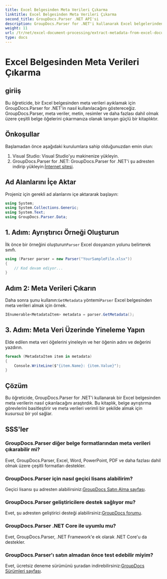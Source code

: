 ```yaml
---
title: Excel Belgesinden Meta Verileri Çıkarma
linktitle: Excel Belgesinden Meta Verileri Çıkarma
second_title: GroupDocs.Parser .NET API'si
description: GroupDocs.Parser for .NET'i kullanarak Excel belgelerinden meta verileri nasıl çıkaracağınızı öğrenin. Bu adım adım öğreticiyi izleyin.
weight: 11
url: /tr/net/excel-document-processing/extract-metadata-from-excel-document/
type: docs
---
```

# Excel Belgesinden Meta Verileri Çıkarma

## giriiş
Bu öğreticide, bir Excel belgesinden meta verileri ayıklamak için GroupDocs.Parser for .NET'in nasıl kullanılacağını göstereceğiz. GroupDocs.Parser, meta veriler, metin, resimler ve daha fazlası dahil olmak üzere çeşitli belge öğelerini çıkarmanıza olanak tanıyan güçlü bir kitaplıktır.
## Önkoşullar
Başlamadan önce aşağıdaki kurulumlara sahip olduğunuzdan emin olun:
1. Visual Studio: Visual Studio'yu makinenize yükleyin.
2.  GroupDocs.Parser for .NET: GroupDocs.Parser for .NET'i şu adresten indirip yükleyin:[İnternet sitesi](https://releases.groupdocs.com/parser/net/).

## Ad Alanlarını İçe Aktar
Projeniz için gerekli ad alanlarını içe aktararak başlayın:
```csharp
using System;
using System.Collections.Generic;
using System.Text;
using GroupDocs.Parser.Data;
```
## 1. Adım: Ayrıştırıcı Örneği Oluşturun
 İlk önce bir örneğini oluşturun`Parser` Excel dosyanızın yolunu belirterek sınıfı.
```csharp
using (Parser parser = new Parser("YourSampleFile.xlsx"))
{
    // Kod devam ediyor...
}
```
## Adım 2: Meta Verileri Çıkarın
 Daha sonra şunu kullanın:`GetMetadata` yöntemi`Parser` Excel belgesinden meta verileri almak için örnek.
```csharp
IEnumerable<MetadataItem> metadata = parser.GetMetadata();
```
## 3. Adım: Meta Veri Üzerinde Yineleme Yapın
Elde edilen meta veri öğelerini yineleyin ve her öğenin adını ve değerini yazdırın.
```csharp
foreach (MetadataItem item in metadata)
{
    Console.WriteLine($"{item.Name}: {item.Value}");
}
```

## Çözüm
Bu öğreticide, GroupDocs.Parser for .NET'i kullanarak bir Excel belgesinden meta verilerin nasıl çıkarılacağını araştırdık. Bu kitaplık, belge ayrıştırma görevlerini basitleştirir ve meta verileri verimli bir şekilde almak için kusursuz bir yol sağlar.

## SSS'ler
### GroupDocs.Parser diğer belge formatlarından meta verileri çıkarabilir mi?
Evet, GroupDocs.Parser, Excel, Word, PowerPoint, PDF ve daha fazlası dahil olmak üzere çeşitli formatları destekler.
### GroupDocs.Parser için nasıl geçici lisans alabilirim?
 Geçici lisansı şu adresten alabilirsiniz:[GroupDocs Satın Alma sayfası](https://purchase.groupdocs.com/temporary-license/).
### GroupDocs.Parser geliştiricilere destek sağlıyor mu?
 Evet, şu adresten geliştirici desteği alabilirsiniz:[GroupDocs forumu](https://forum.groupdocs.com/c/parser/17).
### GroupDocs.Parser .NET Core ile uyumlu mu?
Evet, GroupDocs.Parser, .NET Framework'e ek olarak .NET Core'u da destekler.
### GroupDocs.Parser'ı satın almadan önce test edebilir miyim?
 Evet, ücretsiz deneme sürümünü şuradan indirebilirsiniz:[GroupDocs Sürümleri sayfası](https://releases.groupdocs.com/).